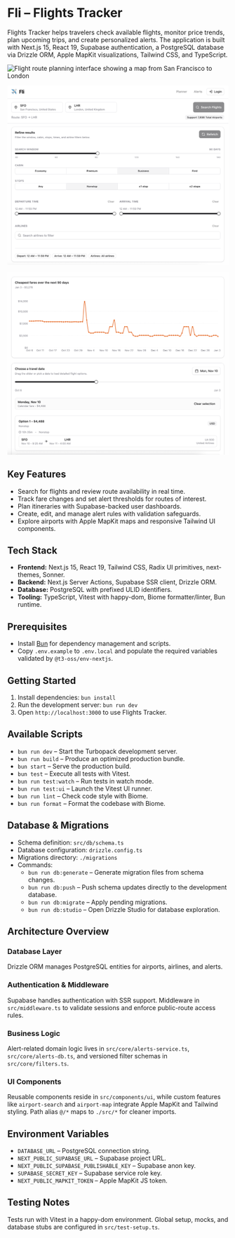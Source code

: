 # Fli – Flights Tracker

Flights Tracker helps travelers check available flights, monitor price trends, plan upcoming trips, and create personalized alerts. The application is built with Next.js 15, React 19, Supabase authentication, a PostgreSQL database via Drizzle ORM, Apple MapKit visualizations, Tailwind CSS, and TypeScript.

![Flight route planning interface showing a map from San Francisco to London](./data/demo-map.png)

![Flight search filters UI with sliders and toggles](./data/demo-search-filters.png)

![Flight search results with fare chart and itinerary details](./data/demo-search-results.png)

## Key Features

* Search for flights and review route availability in real time.
* Track fare changes and set alert thresholds for routes of interest.
* Plan itineraries with Supabase-backed user dashboards.
* Create, edit, and manage alert rules with validation safeguards.
* Explore airports with Apple MapKit maps and responsive Tailwind UI components.

## Tech Stack

* **Frontend:** Next.js 15, React 19, Tailwind CSS, Radix UI primitives, next-themes, Sonner.
* **Backend:** Next.js Server Actions, Supabase SSR client, Drizzle ORM.
* **Database:** PostgreSQL with prefixed ULID identifiers.
* **Tooling:** TypeScript, Vitest with happy-dom, Biome formatter/linter, Bun runtime.

## Prerequisites

* Install [Bun](https://bun.sh/) for dependency management and scripts.
* Copy `.env.example` to `.env.local` and populate the required variables validated by `@t3-oss/env-nextjs`.

## Getting Started

1. Install dependencies: `bun install`
2. Run the development server: `bun run dev`
3. Open `http://localhost:3000` to use Flights Tracker.

## Available Scripts

* `bun run dev` – Start the Turbopack development server.
* `bun run build` – Produce an optimized production bundle.
* `bun start` – Serve the production build.
* `bun test` – Execute all tests with Vitest.
* `bun run test:watch` – Run tests in watch mode.
* `bun run test:ui` – Launch the Vitest UI runner.
* `bun run lint` – Check code style with Biome.
* `bun run format` – Format the codebase with Biome.

## Database & Migrations

* Schema definition: `src/db/schema.ts`
* Database configuration: `drizzle.config.ts`
* Migrations directory: `./migrations`
* Commands:
  * `bun run db:generate` – Generate migration files from schema changes.
  * `bun run db:push` – Push schema updates directly to the development database.
  * `bun run db:migrate` – Apply pending migrations.
  * `bun run db:studio` – Open Drizzle Studio for database exploration.

## Architecture Overview

### Database Layer

Drizzle ORM manages PostgreSQL entities for airports, airlines, and alerts.

### Authentication & Middleware

Supabase handles authentication with SSR support. Middleware in `src/middleware.ts` to validate sessions and enforce public-route access rules.

### Business Logic

Alert-related domain logic lives in `src/core/alerts-service.ts`, `src/core/alerts-db.ts`, and versioned filter schemas in `src/core/filters.ts`.

### UI Components

Reusable components reside in `src/components/ui`, while custom features like `airport-search` and `airport-map` integrate Apple MapKit and Tailwind styling. Path alias `@/*` maps to `./src/*` for cleaner imports.

## Environment Variables

* `DATABASE_URL` – PostgreSQL connection string.
* `NEXT_PUBLIC_SUPABASE_URL` – Supabase project URL.
* `NEXT_PUBLIC_SUPABASE_PUBLISHABLE_KEY` – Supabase anon key.
* `SUPABASE_SECRET_KEY` – Supabase service role key.
* `NEXT_PUBLIC_MAPKIT_TOKEN` – Apple MapKit JS token.

## Testing Notes

Tests run with Vitest in a happy-dom environment. Global setup, mocks, and database stubs are configured in `src/test-setup.ts`.
